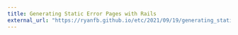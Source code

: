 ```yaml
---
title: Generating Static Error Pages with Rails
external_url: "https://ryanfb.github.io/etc/2021/09/19/generating_static_error_pages_with_rails.html"
---
```

